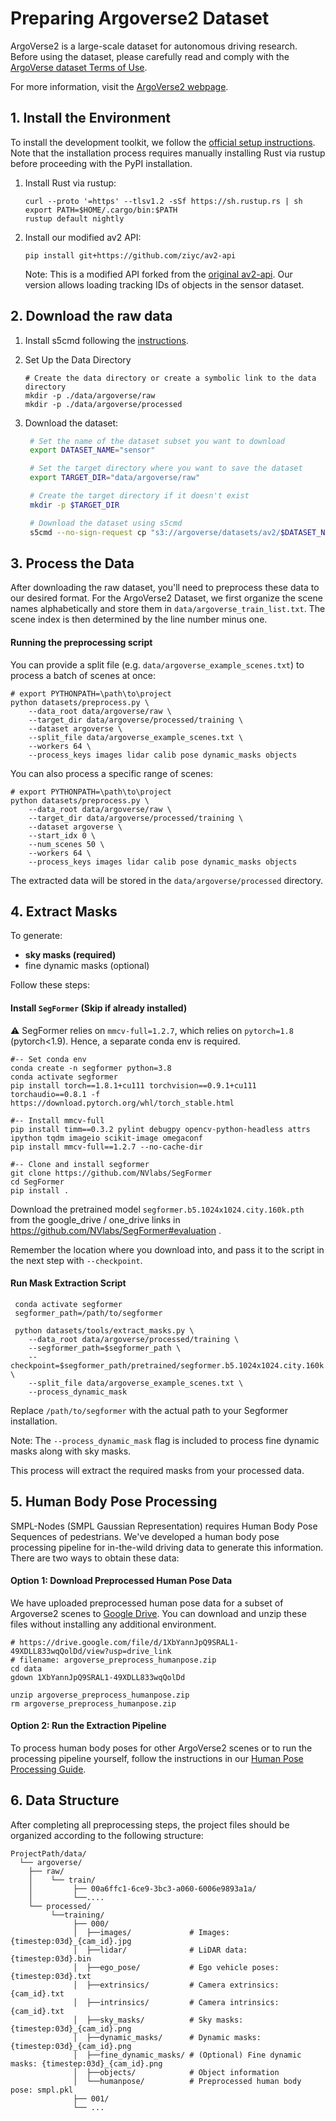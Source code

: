 # Preparing Argoverse2 Dataset

ArgoVerse2 is a large-scale dataset for autonomous driving research. Before using the dataset, please carefully read and comply with the [ArgoVerse dataset Terms of Use](https://www.argoverse.org/about.html#terms-of-use).

For more information, visit the [ArgoVerse2 webpage](https://www.argoverse.org/av2.html).

## 1. Install the Environment
To install the development toolkit, we follow the [official setup instructions](https://argoverse.github.io/user-guide/getting_started.html#installing-via-pip). Note that the installation process requires manually installing Rust via rustup before proceeding with the PyPI installation.
1. Install Rust via rustup:
   ```shell
   curl --proto '=https' --tlsv1.2 -sSf https://sh.rustup.rs | sh
   export PATH=$HOME/.cargo/bin:$PATH
   rustup default nightly
   ```

2. Install our modified av2 API:
   ```shell
   pip install git+https://github.com/ziyc/av2-api
   ```
   Note: This is a modified API forked from the [original av2-api](https://github.com/argoverse/av2-api). Our version allows loading tracking IDs of objects in the sensor dataset.

## 2. Download the raw data

1. Install s5cmd following the [instructions](https://argoverse.github.io/user-guide/getting_started.html#installing-s5cmd).

2. Set Up the Data Directory

   ```shell
   # Create the data directory or create a symbolic link to the data directory
   mkdir -p ./data/argoverse/raw  
   mkdir -p ./data/argoverse/processed
   ```

3. Download the dataset:

   ```sh
    # Set the name of the dataset subset you want to download
    export DATASET_NAME="sensor"
   
    # Set the target directory where you want to save the dataset
    export TARGET_DIR="data/argoverse/raw"
   
    # Create the target directory if it doesn't exist
    mkdir -p $TARGET_DIR
   
    # Download the dataset using s5cmd
    s5cmd --no-sign-request cp "s3://argoverse/datasets/av2/$DATASET_NAME/*" $TARGET_DIR
   ```

## 3. Process the Data

After downloading the raw dataset, you'll need to preprocess these data to our desired format. For the ArgoVerse2 Dataset, we first organize the scene names alphabetically and store them in `data/argoverse_train_list.txt`. The scene index is then determined by the line number minus one.

#### Running the preprocessing script

You can provide a split file (e.g. `data/argoverse_example_scenes.txt`) to process a batch of scenes at once:

```shell
# export PYTHONPATH=\path\to\project
python datasets/preprocess.py \
    --data_root data/argoverse/raw \
    --target_dir data/argoverse/processed/training \
    --dataset argoverse \
    --split_file data/argoverse_example_scenes.txt \
    --workers 64 \
    --process_keys images lidar calib pose dynamic_masks objects
```

You can also process a specific range of scenes:

```shell
# export PYTHONPATH=\path\to\project
python datasets/preprocess.py \
    --data_root data/argoverse/raw \
    --target_dir data/argoverse/processed/training \
    --dataset argoverse \
    --start_idx 0 \
    --num_scenes 50 \
    --workers 64 \
    --process_keys images lidar calib pose dynamic_masks objects
```

The extracted data will be stored in the `data/argoverse/processed` directory.

## 4. Extract Masks

To generate:

- **sky masks (required)** 
- fine dynamic masks (optional)

Follow these steps:

#### Install `SegFormer` (Skip if already installed)

:warning: SegFormer relies on `mmcv-full=1.2.7`, which relies on `pytorch=1.8` (pytorch<1.9). Hence, a separate conda env is required.

```shell
#-- Set conda env
conda create -n segformer python=3.8
conda activate segformer
pip install torch==1.8.1+cu111 torchvision==0.9.1+cu111 torchaudio==0.8.1 -f https://download.pytorch.org/whl/torch_stable.html

#-- Install mmcv-full
pip install timm==0.3.2 pylint debugpy opencv-python-headless attrs ipython tqdm imageio scikit-image omegaconf
pip install mmcv-full==1.2.7 --no-cache-dir

#-- Clone and install segformer
git clone https://github.com/NVlabs/SegFormer
cd SegFormer
pip install .
```

Download the pretrained model `segformer.b5.1024x1024.city.160k.pth` from the google_drive / one_drive links in https://github.com/NVlabs/SegFormer#evaluation .

Remember the location where you download into, and pass it to the script in the next step with `--checkpoint`.

#### Run Mask Extraction Script

```shell
 conda activate segformer
 segformer_path=/path/to/segformer

 python datasets/tools/extract_masks.py \
    --data_root data/argoverse/processed/training \
    --segformer_path=$segformer_path \
    --checkpoint=$segformer_path/pretrained/segformer.b5.1024x1024.city.160k.pth \
    --split_file data/argoverse_example_scenes.txt \
    --process_dynamic_mask
```

Replace `/path/to/segformer` with the actual path to your Segformer installation.

Note: The `--process_dynamic_mask` flag is included to process fine dynamic masks along with sky masks.

This process will extract the required masks from your processed data.

## 5. Human Body Pose Processing

SMPL-Nodes (SMPL Gaussian Representation) requires Human Body Pose Sequences of pedestrians. We've developed a human body pose processing pipeline for in-the-wild driving data to generate this information. There are two ways to obtain these data:

#### Option 1: Download Preprocessed Human Pose Data

We have uploaded preprocessed human pose data for a subset of Argoverse2 scenes to [Google Drive](https://drive.google.com/drive/folders/187w1rwEZ5i9tb4y-dOJVTnIZAtKPR7_j). You can download and unzip these files without installing any additional environment.

```shell
# https://drive.google.com/file/d/1XbYannJpQ9SRAL1-49XDLL833wqQolDd/view?usp=drive_link
# filename: argoverse_preprocess_humanpose.zip
cd data
gdown 1XbYannJpQ9SRAL1-49XDLL833wqQolDd

unzip argoverse_preprocess_humanpose.zip
rm argoverse_preprocess_humanpose.zip
```

#### Option 2: Run the Extraction Pipeline

To process human body poses for other ArgoVerse2 scenes or to run the processing pipeline yourself, follow the instructions in our [Human Pose Processing Guide](./HumanPose.md).

## 6. Data Structure

After completing all preprocessing steps, the project files should be organized according to the following structure:

```shell
ProjectPath/data/
  └── argoverse/
    ├── raw/
    │    └── train/
    │         ├── 00a6ffc1-6ce9-3bc3-a060-6006e9893a1a/
    │         └──....
    └── processed/
         └──training/
              ├── 000/
              │  ├──images/             # Images: {timestep:03d}_{cam_id}.jpg
              │  ├──lidar/              # LiDAR data: {timestep:03d}.bin
              │  ├──ego_pose/           # Ego vehicle poses: {timestep:03d}.txt
              │  ├──extrinsics/         # Camera extrinsics: {cam_id}.txt
              │  ├──intrinsics/         # Camera intrinsics: {cam_id}.txt
              │  ├──sky_masks/          # Sky masks: {timestep:03d}_{cam_id}.png
              │  ├──dynamic_masks/      # Dynamic masks: {timestep:03d}_{cam_id}.png
              │  ├──fine_dynamic_masks/ # (Optional) Fine dynamic masks: {timestep:03d}_{cam_id}.png
              │  ├──objects/            # Object information
              │  └──humanpose/          # Preprocessed human body pose: smpl.pkl
              ├── 001/
              └── ...
```
